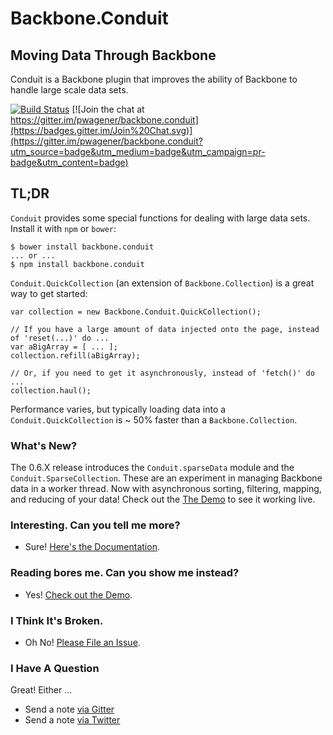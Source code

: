 # Backbone.Conduit
## Moving Data Through Backbone

Conduit is a Backbone plugin that improves the ability of Backbone to handle large scale data sets.  

[![Build Status](https://travis-ci.org/pwagener/backbone.conduit.svg?branch=master)](https://travis-ci.org/pwagener/backbone.conduit)
[![Join the chat at https://gitter.im/pwagener/backbone.conduit](https://badges.gitter.im/Join%20Chat.svg)](https://gitter.im/pwagener/backbone.conduit?utm_source=badge&utm_medium=badge&utm_campaign=pr-badge&utm_content=badge)

## TL;DR
`Conduit` provides some special functions for dealing with large data sets.  Install it with `npm` or `bower`:
```
$ bower install backbone.conduit
... or ...
$ npm install backbone.conduit
```

`Conduit.QuickCollection` (an extension of `Backbone.Collection`) is a great way to get started:

```
var collection = new Backbone.Conduit.QuickCollection();

// If you have a large amount of data injected onto the page, instead of 'reset(...)' do ...
var aBigArray = [ ... ];
collection.refill(aBigArray);

// Or, if you need to get it asynchronously, instead of 'fetch()' do ...
collection.haul();
```

Performance varies, but typically loading data into a `Conduit.QuickCollection` is ~ 50% faster than a `Backbone.Collection`.

### What's New?
The 0.6.X release introduces the `Conduit.sparseData` module and the `Conduit.SparseCollection`.  These are an experiment in 
managing Backbone data in a worker thread.  Now with asynchronous sorting, filtering, mapping, and reducing of your data!
Check out the [The Demo](http://conduit.wagener.org) to see it working live.

### Interesting.  Can you tell me more?
- Sure!  [Here's the Documentation](http://pwagener.github.io/backbone.conduit/).

### Reading bores me.  Can you show me instead?
- Yes!  [Check out the Demo](http://conduit.wagener.org).

### I Think It's Broken.
- Oh No!  [Please File an Issue](https://github.com/pwagener/backbone.conduit/issues).

### I Have A Question
Great!  Either ...
- Send a note [via Gitter](https://gitter.im/pwagener/backbone.conduit)
- Send a note [via Twitter](https://twitter.com/peterwagener)
